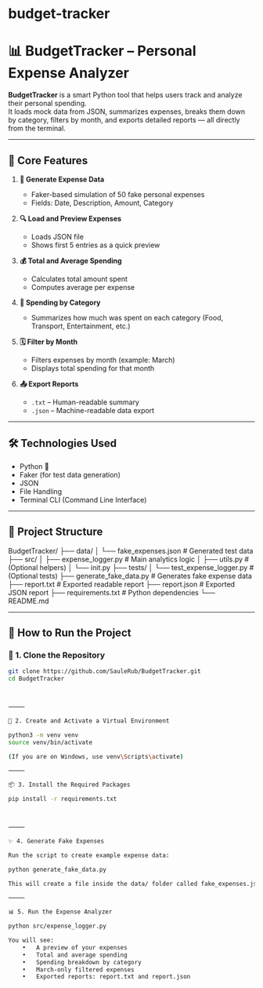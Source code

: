 # budget-tracker

# 📊 BudgetTracker – Personal Expense Analyzer

**BudgetTracker** is a smart Python tool that helps users track and analyze their personal spending.  
It loads mock data from JSON, summarizes expenses, breaks them down by category, filters by month, and exports detailed reports — all directly from the terminal.

---

## 🧠 Core Features

1. **🧾 Generate Expense Data**  
   - Faker-based simulation of 50 fake personal expenses  
   - Fields: Date, Description, Amount, Category

2. **🔍 Load and Preview Expenses**  
   - Loads JSON file  
   - Shows first 5 entries as a quick preview

3. **💰 Total and Average Spending**  
   - Calculates total amount spent  
   - Computes average per expense

4. **📂 Spending by Category**  
   - Summarizes how much was spent on each category (Food, Transport, Entertainment, etc.)

5. **🗓️ Filter by Month**  
   - Filters expenses by month (example: March)  
   - Displays total spending for that month

6. **📤 Export Reports**  
   - `.txt` – Human-readable summary  
   - `.json` – Machine-readable data export

---

## 🛠️ Technologies Used

- Python 🐍  
- Faker (for test data generation)  
- JSON  
- File Handling  
- Terminal CLI (Command Line Interface)

---

## 📁 Project Structure

BudgetTracker/
├── data/
│   └── fake_expenses.json         # Generated test data
├── src/
│   ├── expense_logger.py          # Main analytics logic
│   ├── utils.py                   # (Optional helpers)
│   └── init.py
├── tests/
│   └── test_expense_logger.py     # (Optional tests)
├── generate_fake_data.py          # Generates fake expense data
├── report.txt                     # Exported readable report
├── report.json                    # Exported JSON report
├── requirements.txt               # Python dependencies
└── README.md

---

## 🚀 How to Run the Project

### 🛒 1. Clone the Repository

```bash
git clone https://github.com/SauleRub/BudgetTracker.git
cd BudgetTracker



⸻

🧹 2. Create and Activate a Virtual Environment

python3 -m venv venv
source venv/bin/activate

(If you are on Windows, use venv\Scripts\activate)

⸻

📦 3. Install the Required Packages

pip install -r requirements.txt



⸻

✨ 4. Generate Fake Expenses

Run the script to create example expense data:

python generate_fake_data.py

This will create a file inside the data/ folder called fake_expenses.json.

⸻

📊 5. Run the Expense Analyzer

python src/expense_logger.py

You will see:
	•	A preview of your expenses
	•	Total and average spending
	•	Spending breakdown by category
	•	March-only filtered expenses
	•	Exported reports: report.txt and report.json

